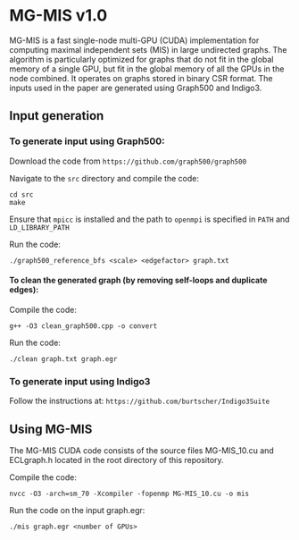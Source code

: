 # MG-MIS v1.0

MG-MIS is a fast single-node multi-GPU (CUDA) implementation for computing maximal independent sets (MIS) in large undirected graphs. The algorithm is particularly optimized for graphs that do not fit in the global memory of a single GPU, but fit in the global memory of all the GPUs in the node combined. It operates on graphs stored in binary CSR format. The inputs used in the paper are generated using Graph500 and Indigo3. 

## Input generation

### To generate input using Graph500:
  Download the code from `https://github.com/graph500/graph500`
  
  Navigate to the `src` directory and compile the code:
  
  ```
  cd src
  make
  ``` 
  
  Ensure that `mpicc` is installed and the path to `openmpi` is specified in `PATH` and `LD_LIBRARY_PATH`
  
  Run the code:
      
  ```
  ./graph500_reference_bfs <scale> <edgefactor> graph.txt
  ```
 
#### To clean the generated graph (by removing self-loops and duplicate edges):

Compile the code: 
```
g++ -O3 clean_graph500.cpp -o convert
```

Run the code: 
```
./clean graph.txt graph.egr
```

### To generate input using Indigo3

Follow the instructions at: `https://github.com/burtscher/Indigo3Suite`

## Using MG-MIS

The MG-MIS CUDA code consists of the source files MG-MIS_10.cu and ECLgraph.h located in the root directory of this repository.

Compile the code:
```
nvcc -O3 -arch=sm_70 -Xcompiler -fopenmp MG-MIS_10.cu -o mis
```

Run the code on the input graph.egr:
```
./mis graph.egr <number of GPUs>
```




